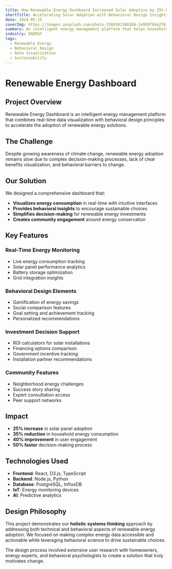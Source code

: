 ```yaml
---
title: How Renewable Energy Dashboard Increased Solar Adoption by 25% Using Behavioral Design
shortTitle: Accelerating Solar Adoption with Behavioral Design Insights
date: 2024-05-15
coverImg: https://images.unsplash.com/photo-1509391366360-2e959784a276?w=800&h=600&fit=crop
summary: An intelligent energy management platform that helps households and businesses optimize renewable energy usage through data visualization and behavioral insights.
industry: ENERGY
tags:
  - Renewable Energy
  - Behavioral Design
  - Data Visualization
  - Sustainability
---
```


# Renewable Energy Dashboard

## Project Overview

Renewable Energy Dashboard is an intelligent energy management platform that combines real-time data visualization with behavioral design principles to accelerate the adoption of renewable energy solutions.

## The Challenge

Despite growing awareness of climate change, renewable energy adoption remains slow due to complex decision-making processes, lack of clear benefits visualization, and behavioral barriers to change.

## Our Solution

We designed a comprehensive dashboard that:

- **Visualizes energy consumption** in real-time with intuitive interfaces
- **Provides behavioral insights** to encourage sustainable choices
- **Simplifies decision-making** for renewable energy investments
- **Creates community engagement** around energy conservation

## Key Features

### Real-Time Energy Monitoring
- Live energy consumption tracking
- Solar panel performance analytics
- Battery storage optimization
- Grid integration insights

### Behavioral Design Elements
- Gamification of energy savings
- Social comparison features
- Goal setting and achievement tracking
- Personalized recommendations

### Investment Decision Support
- ROI calculators for solar installations
- Financing options comparison
- Government incentive tracking
- Installation partner recommendations

### Community Features
- Neighborhood energy challenges
- Success story sharing
- Expert consultation access
- Peer support networks

## Impact

- **25% increase** in solar panel adoption
- **35% reduction** in household energy consumption
- **40% improvement** in user engagement
- **50% faster** decision-making process

## Technologies Used

- **Frontend**: React, D3.js, TypeScript
- **Backend**: Node.js, Python
- **Database**: PostgreSQL, InfluxDB
- **IoT**: Energy monitoring devices
- **AI**: Predictive analytics

## Design Philosophy

This project demonstrates our **holistic systems thinking** approach by addressing both technical and behavioral aspects of renewable energy adoption. We focused on making complex energy data accessible and actionable while leveraging behavioral science to drive sustainable choices.

The design process involved extensive user research with homeowners, energy experts, and behavioral psychologists to create a solution that truly motivates change. 